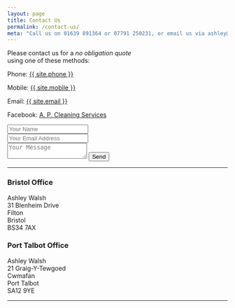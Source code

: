 ```yaml
---
layout: page
title: Contact Us
permalink: /contact-us/
meta: "Call us on 01639 891364 or 07791 250231, or email us via ashley@apcleaning.services for a Commercial or Residential Window Cleaning quote"
---
```


<div class="mere-row">
  <div class="mere-col  mere-col-half">
    <p>Please contact us for a <em>no obligation quote</em><br> using one of these methods:</p>
    <p>Phone: <a href="tel:{{ site.phoneint }}">{{ site.phone }}</a></p>
    <p>Mobile: <a href="tel:{{ site.mobileint }}">{{ site.mobile }}</a></p>
    <p>Email: <a href="mailto:ashley@afanforestbiking.co.uk">{{ site.email }}</a></p>
    <p>Facebook: <a href="https://www.facebook.com/A-P-Cleaning-Services-1684353115148408">A. P. Cleaning Services</a></p>
  </div>
  <div class="mere-col  mere-col-half">
    <form action="//formspree.io/ashley@apcleaning.services" method="POST">  
      <input type="hidden" name="_next" value="{{ "/thanks" | prepend: site.baseurl | prepend: site.url }}" />
      <input type="hidden" name="_subject" value="Contact Form - A P Cleaning Services" />
      <input type="hidden" name="_cc" value="ben@meredevelopment.co.uk" />
      <input type="text" name="Name" placeholder="Your Name"><br>
      <input type="email" name="_replyto" placeholder="Your Email Address"><br>
      <textarea name="message" placeholder="Your Message"></textarea>
      <input type="submit" value="Send">
    </form>
  </div>
</div>
<hr>
<div class="mere-row">
  <div class="mere-col  mere-col-half">
    <h3>Bristol Office</h3>
    Ashley Walsh<br>
    31 Blenheim Drive<br>
    Filton<br>
    Bristol<br>
    BS34 7AX<br>
  </div>
  <div class="mere-col  mere-col-half">
    <h3>Port Talbot Office</h3>
    Ashley Walsh<br>
    21 Graig-Y-Tewgoed<br>
    Cwmafan<br>
    Port Talbot<br>
    SA12 9YE
  </div>
</div>
<hr>
